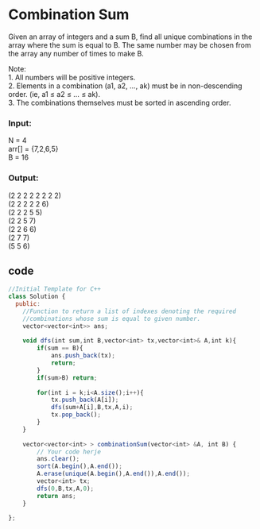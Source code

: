 
# Combination Sum

Given an array of integers and a sum B, find all unique combinations in the array where the sum is equal to B. The same number may be chosen from the array any number of times to make B.

Note:\
        1. All numbers will be positive integers.\
        2. Elements in a combination (a1, a2, …, ak) must be in non-descending order. (ie, a1 ≤ a2 ≤ … ≤ ak).\
        3. The combinations themselves must be sorted in ascending order.
### Input:

N = 4 \
arr[] = {7,2,6,5}\
B = 16

### Output:

(2 2 2 2 2 2 2 2)\
(2 2 2 2 2 6)\
(2 2 2 5 5)\
(2 2 5 7)\
(2 2 6 6)\
(2 7 7)\
(5 5 6)

## code

```javascript
//Initial Template for C++
class Solution {
  public:
    //Function to return a list of indexes denoting the required 
    //combinations whose sum is equal to given number.
    vector<vector<int>> ans;
    
    void dfs(int sum,int B,vector<int> tx,vector<int>& A,int k){
        if(sum == B){
            ans.push_back(tx);
            return;
        }
        if(sum>B) return;
        
        for(int i = k;i<A.size();i++){
            tx.push_back(A[i]);
            dfs(sum+A[i],B,tx,A,i);
            tx.pop_back();
        }
    }
    
    vector<vector<int> > combinationSum(vector<int> &A, int B) {
        // Your code herje
        ans.clear();
        sort(A.begin(),A.end());
        A.erase(unique(A.begin(),A.end()),A.end());
        vector<int> tx;
        dfs(0,B,tx,A,0);
        return ans;
    }
    
};
```

  
